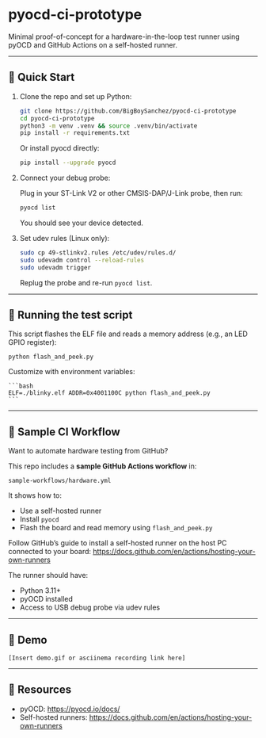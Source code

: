 pyocd-ci-prototype
==================

Minimal proof-of-concept for a hardware-in-the-loop test runner using pyOCD and GitHub Actions on a self-hosted runner.

----------------------------
🚀 Quick Start
----------------------------

1. Clone the repo and set up Python:

    ```bash
    git clone https://github.com/BigBoySanchez/pyocd-ci-prototype
    cd pyocd-ci-prototype
    python3 -m venv .venv && source .venv/bin/activate
    pip install -r requirements.txt
    ```

    Or install pyocd directly:

    ```bash
    pip install --upgrade pyocd
    ```

2. Connect your debug probe:

    Plug in your ST-Link V2 or other CMSIS-DAP/J-Link probe, then run:

    ```bash
    pyocd list
    ```

    You should see your device detected.

3. Set udev rules (Linux only):

    ```bash
    sudo cp 49-stlinkv2.rules /etc/udev/rules.d/
    sudo udevadm control --reload-rules
    sudo udevadm trigger
    ```

    Replug the probe and re-run `pyocd list`.

----------------------------
🧪 Running the test script
----------------------------

This script flashes the ELF file and reads a memory address (e.g., an LED GPIO register):

    python flash_and_peek.py

Customize with environment variables:

    ```bash
    ELF=./blinky.elf ADDR=0x4001100C python flash_and_peek.py
    ```

----------------------------
🧰 Sample CI Workflow
----------------------------

Want to automate hardware testing from GitHub?

This repo includes a **sample GitHub Actions workflow** in:

    sample-workflows/hardware.yml

It shows how to:
- Use a self-hosted runner
- Install `pyocd`
- Flash the board and read memory using `flash_and_peek.py`

Follow GitHub’s guide to install a self-hosted runner on the host PC connected to your board:
https://docs.github.com/en/actions/hosting-your-own-runners

The runner should have:
- Python 3.11+
- pyOCD installed
- Access to USB debug probe via udev rules

----------------------------
🎥 Demo
----------------------------

    [Insert demo.gif or asciinema recording link here]

----------------------------
📎 Resources
----------------------------

- pyOCD: https://pyocd.io/docs/
- Self-hosted runners: https://docs.github.com/en/actions/hosting-your-own-runners
